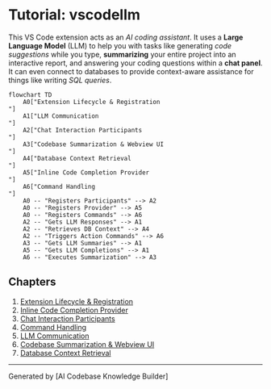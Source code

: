 # Tutorial: vscodellm

This VS Code extension acts as an *AI coding assistant*.
It uses a **Large Language Model** (LLM) to help you with tasks like generating *code suggestions* while you type, **summarizing** your entire project into an interactive report, and answering your coding questions within a **chat panel**. It can even connect to databases to provide context-aware assistance for things like writing *SQL queries*.


```mermaid
flowchart TD
    A0["Extension Lifecycle & Registration
"]
    A1["LLM Communication
"]
    A2["Chat Interaction Participants
"]
    A3["Codebase Summarization & Webview UI
"]
    A4["Database Context Retrieval
"]
    A5["Inline Code Completion Provider
"]
    A6["Command Handling
"]
    A0 -- "Registers Participants" --> A2
    A0 -- "Registers Provider" --> A5
    A0 -- "Registers Commands" --> A6
    A2 -- "Gets LLM Responses" --> A1
    A2 -- "Retrieves DB Context" --> A4
    A2 -- "Triggers Action Commands" --> A6
    A3 -- "Gets LLM Summaries" --> A1
    A5 -- "Gets LLM Completions" --> A1
    A6 -- "Executes Summarization" --> A3
```

## Chapters

1. [Extension Lifecycle & Registration
](01_extension_lifecycle___registration_.md)
2. [Inline Code Completion Provider
](02_inline_code_completion_provider_.md)
3. [Chat Interaction Participants
](03_chat_interaction_participants_.md)
4. [Command Handling
](04_command_handling_.md)
5. [LLM Communication
](05_llm_communication_.md)
6. [Codebase Summarization & Webview UI
](06_codebase_summarization___webview_ui_.md)
7. [Database Context Retrieval
](07_database_context_retrieval_.md)


---

Generated by [AI Codebase Knowledge Builder]
